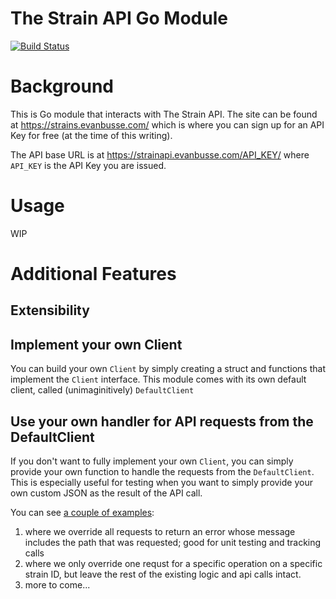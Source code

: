 # The Strain API Go Module

[![Build Status](https://travis-ci.com/tchype/strainapiclient-go.svg?branch=master)](https://travis-ci.com/tchype/strainapiclient-go)

# Background
 This is Go module that interacts with The Strain API. The site can be found at https://strains.evanbusse.com/
 which is where you can sign up for an API Key for free (at the time of this writing).

 The API base URL is at https://strainapi.evanbusse.com/API_KEY/ where `API_KEY` is the API Key you are issued.

 # Usage
 WIP

 # Additional Features

## Extensibility

## Implement your own Client

 You can build your own `Client` by simply creating a struct and functions that implement the `Client` interface.
 This module comes with its own default client, called (unimaginitively) `DefaultClient`

## Use your own handler for API requests from the DefaultClient

 If you don't want to fully implement your own `Client`, you can simply provide your own function 
 to handle the requests from the `DefaultClient`. This is especially useful for testing when you want 
 to simply provide your own custom JSON as the result of the API call.

 You can see [a couple of examples](./examples/default_client/simple.go):
 1. where we override all requests to return an error whose message includes the path that was requested; good for unit testing and tracking calls
 1. where we only override one requst for a specific operation on a specific strain ID, but leave the rest of the existing logic and api calls intact.
 1. more to come...
